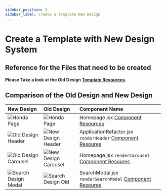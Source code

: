 ```yaml
---
sidebar_position: 2
sidebar_label: Create a Template New Design
---
```


# Create a Template with New Design System

## Reference for the Files that need to be created

**Please Take a look at the Old Design [Template Resources](/pdf/honda.pdf).**

## Comparison of the Old Design and New Design

| New Design | Old Design | Component Name |
| :--- | :--- | :--- |
| ![Honda Page](/img/honda.png) | ![Honda Page](/img/full-screen-old.png) | Homepage.jsx [Component Resources](/docs/tutorial-components/Homepage) |
| ![Old Design Header](/img/old-design-header.png) | ![New Design Header](/img/new-design-header.png) | ApplicationRefactor.jsx `renderHeader` [Component Resoures](/docs/tutorial-components/ApplicationRefactor#header) |
| ![Old Design Carousel](/img/new-image-carousel.png) | ![New Design Carousel](/img/old-image-carousel.png) | Homepage.jsx `renderCarousel` [Component Resoures](/docs/tutorial-components/Homepage#carousel-landing-image-code-examples) |
| ![Search Design Modal](/img/new-Design-Search-Modal.png) | ![Search Design Old](/img/old-design-search-modal.png) | SearchModal.jsx `renderSearchModal` [Component Resoures](/docs/tutorial-components/SearchModal#description) |
